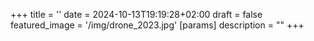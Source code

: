 +++
title = ''
date = 2024-10-13T19:19:28+02:00
draft = false
featured_image = '/img/drone_2023.jpg'
[params]
description = ""
+++